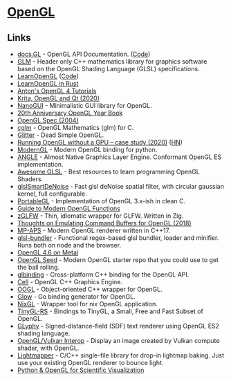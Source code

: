 # [OpenGL](https://www.opengl.org/)

## Links

- [docs.GL](http://docs.gl/) - OpenGL API Documentation. ([Code](https://github.com/BSVino/docs.gl))
- [GLM](https://github.com/g-truc/glm) - Header only C++ mathematics library for graphics software based on the OpenGL Shading Language (GLSL) specifications.
- [LearnOpenGL](https://learnopengl.com/) ([Code](https://github.com/JoeyDeVries/LearnOpenGL))
- [LearnOpenGL in Rust](https://github.com/bwasty/learn-opengl-rs)
- [Anton's OpenGL 4 Tutorials](https://antongerdelan.net/opengl/)
- [Krita, OpenGL and Qt (2020)](https://valdyas.org/fading/hacking/krita-hacking/krita-opengl-and-qt/)
- [NanoGUI](https://github.com/wjakob/nanogui) - Minimalistic GUI library for OpenGL.
- [20th Anniversary OpenGL Year Book](https://www.khronos.org/files/opengl/OpenGL-20th-Booklet.pdf)
- [OpenGL Spec (2004)](https://www.khronos.org/registry/OpenGL/specs/gl/glspec20.pdf)
- [cglm](https://github.com/recp/cglm) - OpenGL Mathematics (glm) for C.
- [Glitter](https://github.com/Polytonic/Glitter) - Dead Simple OpenGL.
- [Running OpenGL without a GPU – case study (2020)](https://www.youtube.com/watch?v=NbYRNmjxoR8) ([HN](https://news.ycombinator.com/item?id=25684065))
- [ModernGL](https://github.com/moderngl/moderngl) - Modern OpenGL binding for python.
- [ANGLE](https://github.com/google/angle) - Almost Native Graphics Layer Engine. Conformant OpenGL ES implementation.
- [Awesome GLSL](https://github.com/vanrez-nez/awesome-glsl) - Best resources to learn programming OpenGL Shaders.
- [glslSmartDeNoise](https://github.com/BrutPitt/glslSmartDeNoise) - Fast glsl deNoise spatial filter, with circular gaussian kernel, full configurable.
- [PortableGL](https://github.com/rswinkle/PortableGL) - Implementation of OpenGL 3.x-ish in clean C.
- [Guide to Modern OpenGL Functions](https://github.com/fendevel/Guide-to-Modern-OpenGL-Functions)
- [zGLFW](https://github.com/Iridescence-Technologies/zglfw) - Thin, idiomatic wrapper for GLFW. Written in Zig.
- [Thoughts on Emulating Command Buffers for OpenGL (2018)](https://gpfault.net/posts/opengl-command-buffers.txt.html)
- [MP-APS](https://github.com/htmlboss/OpenGL-Renderer) - Modern OpenGL renderer written in C++17.
- [glsl-bundler](https://github.com/plutotcool/glsl-bundler) - Functional regex-based glsl bundler, loader and minifier. Runs both on node and the browser.
- [OpenGL 4.6 on Metal](https://github.com/openglonmetal/MGL)
- [OpenGL Seed](https://github.com/alaingalvan/opengl-seed) - Modern OpenGL starter repo that you could use to get the ball rolling.
- [glbinding](https://github.com/cginternals/glbinding) - Cross-platform C++ binding for the OpenGL API.
- [Cell](https://github.com/JoeyDeVries/Cell) - OpenGL C++ Graphics Engine.
- [OOGL](https://github.com/Overv/OOGL) - Object-oriented C++ wrapper for OpenGL.
- [Glow](https://github.com/go-gl/glow) - Go binding generator for OpenGL.
- [NixGL](https://github.com/guibou/nixGL) - Wrapper tool for nix OpenGL application.
- [TinyGL-RS](https://github.com/RoastVeg/tinygl-rs) - Bindings to TinyGL, a Small, Free and Fast Subset of OpenGL.
- [GLyphy](https://github.com/behdad/glyphy) - Signed-distance-field (SDF) text renderer using OpenGL ES2 shading language.
- [OpenGL/Vulkan Interop](https://github.com/nvpro-samples/gl_vk_simple_interop) - Display an image created by Vulkan compute shader, with OpenGL.
- [Lightmapper](https://github.com/ands/lightmapper) - C/C++ single-file library for drop-in lightmap baking. Just use your existing OpenGL renderer to bounce light.
- [Python & OpenGL for Scientific Visualization](https://www.labri.fr/perso/nrougier/python-opengl/)